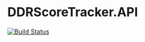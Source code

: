 # DDRScoreTracker.API

[![Build Status](https://dev.azure.com/duraz0rz/DDR%20Score%20Tracker/_apis/build/status/duraz0rz.DDRScoreTracker.API?branchName=master)](https://dev.azure.com/duraz0rz/DDR%20Score%20Tracker/_build/latest?definitionId=5&branchName=master)
